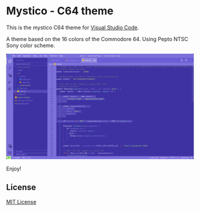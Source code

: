 # Mystico - C64 theme

This is the mystico C64 theme for [Visual Studio Code](http://code.visualstudio.com).

A theme based on the 16 colors of the Commodore 64. Using Pepto NTSC Sony color scheme.

![Screenshot](https://raw.githubusercontent.com/chibanti/mystico-c64-vscode-theme/master/images/screenshots/screenshot-1.png)

Enjoy!

## License

[MIT License](./LICENSE)
